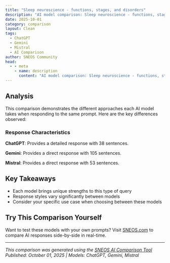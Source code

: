 ```yaml
---
title: "Sleep neuroscience - functions, stages, and disorders"
description: "AI model comparison: Sleep neuroscience - functions, stages, and disorders..."
date: 2025-10-01
category: comparison
layout: Clean
tags:
  - ChatGPT
  - Gemini
  - Mistral
  - AI Comparison
author: SNEOS Community
head:
  - - meta
    - name: description
      content: "AI model comparison: Sleep neuroscience - functions, stages, and disorders..."
---
```


<ChatComparison
  title="Sleep neuroscience - functions, stages, and disorders"
  prompt="Sleep neuroscience - functions, stages, and disorders"
  :responses='{"ChatGPT": "Certainly! Here\u0027s an overview of **sleep neuroscience**, covering its functions, stages, and common disorders:\n\n---\n\n## Sleep Neuroscience\n\nSleep neuroscience is the study of the neurological and physiological mechanisms that govern sleep, including how the brain controls sleep, the functions of sleep, different sleep stages, and the disorders related to sleep.\n\n---\n\n### 1. Functions of Sleep\n\nSleep serves several critical functions for brain and body health:\n\n- **Memory consolidation:** Sleep helps stabilize and integrate new memories.\n- **Synaptic homeostasis:** Balances synaptic strength built up during wakefulness.\n- **Brain clearance:** The glymphatic system clears metabolic waste more effectively during sleep.\n- **Emotional regulation:** Sleep supports mood stability and emotional processing.\n- **Cognitive performance:** Affects attention, problem-solving, creativity, and decision-making.\n- **Physical health:** Supports immune function, hormonal balance, growth, and repair.\n- **Energy conservation:** Decreases metabolic demand during rest periods.\n\n---\n\n### 2. Stages of Sleep\n\nSleep occurs in repeating cycles of different stages, broadly divided into:\n\n#### Non-Rapid Eye Movement (NREM) Sleep\n\n- **Stage 1:** Light sleep; transition from wakefulness to sleep, characterized by slow eye movements and reduced muscle activity.\n- **Stage 2:** Deeper light sleep; marked by sleep spindles and K-complexes in EEG patterns, important for memory consolidation.\n- **Stage 3 (Slow Wave Sleep, SWS):** Deep sleep; characterized by delta waves, critical for restorative processes.\n\n#### Rapid Eye Movement (REM) Sleep\n\n- Characterized by rapid eye movements, low muscle tone (atonia), and brain activity resembling wakefulness.\n- Associated with vivid dreaming.\n- Important for emotional processing, memory consolidation, and brain development.\n\n**Typical sleep cycle:** A person goes through 4\u20136 cycles per night, each lasting about 90-120 minutes, with increasing duration of REM stages in later cycles.\n\n---\n\n### 3. Neural Mechanisms Regulating Sleep\n\n- **Hypothalamus:** Contains the suprachiasmatic nucleus (SCN), which regulates circadian rhythms.\n- **Brainstem:** Reticular formation influences wakefulness and sleep onset.\n- **Thalamus:** Regulates sensory flow and sleep spindles.\n- **Pineal gland:** Releases melatonin to promote sleepiness.\n- **Neurotransmitters:** GABA, adenosine promote sleep; orexin (hypocretin), norepinephrine, and dopamine promote wakefulness.\n\n---\n\n### 4. Common Sleep Disorders\n\n#### Insomnia\n\n- Difficulty initiating or maintaining sleep.\n- Causes: stress, psychiatric disorders, medical conditions, environmental factors.\n\n#### Sleep Apnea\n\n- Characterized by repeated pauses in breathing during sleep.\n- Obstructive type: airway blockage.\n- Leads to fragmented sleep and daytime sleepiness.\n\n#### Narcolepsy\n\n- Excessive daytime sleepiness and sudden sleep attacks.\n- Often involves cataplexy (loss of muscle tone) and is linked to orexin deficiency.\n\n#### Restless Legs Syndrome (RLS)\n\n- Urge to move the legs, typically at rest, worsening in the evening.\n- Results in sleep disruption.\n\n#### Parasomnias\n\n- Abnormal behaviors during sleep such as sleepwalking, night terrors, REM Sleep Behavior Disorder (acting out dreams).\n\n#### Circadian Rhythm Disorders\n\n- Misalignment of internal clock and external environment.\n- Includes delayed sleep phase syndrome, shift work disorder.\n\n---\n\n### Summary Table\n\n| Aspect | Description |\n|-----------------------|------------------------------------------------|\n| Functions | Memory consolidation, brain restoration, emotional regulation, immune health |\n| Sleep Stages | NREM: Stage 1, 2, 3 (slow wave); REM sleep |\n| Neural Control | Hypothalamus, brainstem, thalamus, neurotransmitters |\n| Common Disorders | Insomnia, sleep apnea, narcolepsy, RLS, parasomnias, circadian disorders |\n\n---\n\nIf you\u0027d like, I can provide more detailed explanations on any of these topics or recent research findings!", "Gemini": "Okay, let\u0027s dive into the fascinating world of sleep neuroscience. This field seeks to understand the neural mechanisms that govern sleep, its functions, the different stages we cycle through each night, and the disruptions that can occur (sleep disorders).\n\n**I. The Functions of Sleep: Why Do We Need It?**\n\nSleep isn\u0027t just \u0022downtime.\u0022 It\u0027s a highly active and complex process crucial for numerous physiological and cognitive functions. While researchers are still uncovering all the details, key functions include:\n\n* **Cognitive Restoration and Consolidation:**\n * **Memory Consolidation:** Sleep plays a vital role in strengthening and transferring memories from short-term to long-term storage. Different stages of sleep are involved in consolidating different types of memories (e.g., procedural vs. declarative).\n * **Synaptic Homeostasis Hypothesis:** This theory suggests that during wakefulness, our synapses (connections between neurons) strengthen and saturate. Sleep allows for synaptic downscaling, returning them to a baseline level, promoting efficient learning and preventing overstimulation.\n * **Cognitive Performance:** Sleep deprivation impairs attention, concentration, decision-making, problem-solving, reaction time, and overall cognitive efficiency.\n * **Creativity:** Some research suggests that sleep can facilitate creative insights and problem-solving.\n\n* **Physical Restoration and Repair:**\n * **Tissue Repair and Growth:** Growth hormone is primarily released during sleep, particularly during slow-wave sleep (SWS), aiding in tissue repair and muscle growth.\n * **Immune Function:** Sleep supports a healthy immune system. Sleep deprivation weakens immune responses, making individuals more susceptible to illness.\n * **Energy Conservation:** Although not the primary purpose, sleep does contribute to conserving energy by reducing metabolic rate.\n * **Hormone Regulation:** Sleep affects the release of various hormones, including cortisol (stress hormone), insulin (blood sugar regulation), leptin and ghrelin (appetite regulation). Disrupted sleep can lead to hormonal imbalances.\n\n* **Brain Cleansing:**\n * **Glymphatic System:** This system, active primarily during sleep, removes metabolic waste products from the brain. Cerebrospinal fluid (CSF) flows more efficiently through the brain during sleep, clearing out potentially harmful substances like amyloid-beta (associated with Alzheimer\u0027s disease).\n\n**II. Stages of Sleep: A Nightly Cycle**\n\nSleep is not a uniform state. It progresses through distinct stages, which can be identified using electroencephalography (EEG), electrooculography (EOG), and electromyography (EMG). A typical night involves cycling through these stages multiple times (usually 4-6 cycles).\n\n* **Non-Rapid Eye Movement (NREM) Sleep:**\n\n * **Stage 1 (N1):** The transition from wakefulness to sleep. Characterized by slower brain waves (theta waves) and hypnic jerks (sudden muscle twitches). It is a light stage of sleep, and you can be easily awakened.\n * **Stage 2 (N2):** Deeper than N1. Characterized by sleep spindles (bursts of rapid brain activity) and K-complexes (large, sudden brain waves). Heart rate slows, and body temperature drops.\n * **Stage 3 (N3):** The deepest stage of sleep, also known as slow-wave sleep (SWS) or delta sleep. Dominated by slow, high-amplitude delta waves. Difficult to awaken someone from this stage. Crucial for physical restoration and memory consolidation. This stage is more prominent in the first half of the night.\n\n* **Rapid Eye Movement (REM) Sleep:**\n\n * Characterized by rapid eye movements, brain activity similar to wakefulness (beta and alpha waves), muscle atonia (paralysis), and vivid dreaming.\n * Heart rate and breathing become irregular.\n * Important for cognitive function, emotional processing, and memory consolidation. REM sleep becomes more prominent in the second half of the night.\n\n**III. The Neurobiology of Sleep: Brain Regions and Neurotransmitters**\n\nSleep is regulated by a complex interplay of brain regions and neurotransmitter systems. Key players include:\n\n* **Hypothalamus:** The master regulator of sleep-wake cycles.\n * **Suprachiasmatic Nucleus (SCN):** The brain\u0027s internal clock, located in the hypothalamus. It receives light information from the eyes and synchronizes the body\u0027s circadian rhythms (approximately 24-hour cycles).\n * **Ventrolateral Preoptic Nucleus (VLPO):** A sleep-promoting region in the hypothalamus. It releases inhibitory neurotransmitters (GABA and galanin) to suppress wake-promoting areas.\n\n* **Brainstem:**\n * **Reticular Activating System (RAS):** A network of neurons that promotes wakefulness and alertness. It sends activating signals to the cortex.\n * **Locus Coeruleus (LC):** A brainstem nucleus that produces norepinephrine, a neurotransmitter involved in arousal and vigilance.\n * **Raphe Nuclei:** A brainstem region that produces serotonin, a neurotransmitter involved in regulating mood and sleep.\n * **Pons:** Involved in generating REM sleep.\n\n* **Thalamus:** Acts as a relay station for sensory information to the cortex. During sleep, the thalamus filters sensory input, preventing it from reaching the cortex and disrupting sleep.\n\n* **Neurotransmitters:**\n\n * **Wake-Promoting Neurotransmitters:**\n * **Norepinephrine:** Increases alertness and arousal.\n * **Serotonin:** Contributes to wakefulness, although it can also play a role in sleep regulation.\n * **Dopamine:** Associated with reward, motivation, and wakefulness.\n * **Histamine:** Promotes wakefulness and alertness. Antihistamines can cause drowsiness by blocking histamine receptors.\n * **Acetylcholine:** Important for REM sleep and wakefulness.\n * **Orexin (Hypocretin):** A neuropeptide produced by neurons in the hypothalamus. It plays a critical role in maintaining wakefulness and preventing sudden transitions into sleep. Deficiency in orexin is linked to narcolepsy.\n\n * **Sleep-Promoting Neurotransmitters:**\n * **GABA (Gamma-Aminobutyric Acid):** The primary inhibitory neurotransmitter in the brain. It reduces neuronal activity and promotes sleep.\n * **Adenosine:** Builds up in the brain during wakefulness, increasing sleep pressure. Caffeine blocks adenosine receptors, promoting wakefulness.\n * **Melatonin:** A hormone produced by the pineal gland in response to darkness. It helps regulate the sleep-wake cycle by promoting sleepiness.\n\n**IV. Sleep Disorders: Disruptions of Normal Sleep**\n\nSleep disorders are common and can have significant impacts on physical and mental health. Here are some of the most prevalent:\n\n* **Insomnia:** Difficulty falling asleep, staying asleep, or experiencing non-restorative sleep. Can be acute (short-term) or chronic (long-term).\n* **Sleep Apnea:** Characterized by repeated pauses in breathing during sleep. Obstructive sleep apnea (OSA) is the most common type, caused by a blockage of the upper airway. Central sleep apnea is less common, caused by the brain failing to signal the muscles to breathe.\n* **Narcolepsy:** A neurological disorder characterized by excessive daytime sleepiness, cataplexy (sudden loss of muscle tone), sleep paralysis, and hypnagogic hallucinations. Often caused by a deficiency in orexin.\n* **Restless Legs Syndrome (RLS):** An irresistible urge to move the legs, often accompanied by uncomfortable sensations. Symptoms worsen during periods of inactivity, especially in the evening and at night.\n* **REM Sleep Behavior Disorder (RBD):** A parasomnia in which individuals act out their dreams during REM sleep due to a lack of muscle atonia. Can be associated with neurodegenerative disorders like Parkinson\u0027s disease.\n* **Parasomnias:** A category of sleep disorders characterized by abnormal behaviors during sleep. Examples include:\n * **Sleepwalking (Somnambulism):** Walking or performing other complex behaviors while asleep, typically during NREM sleep.\n * **Sleep Terrors:** Episodes of intense fear, screaming, and agitation during NREM sleep, usually in children.\n * **Nightmare Disorder:** Frequent and disturbing nightmares that cause distress and impair daytime functioning.\n\n**V. Investigating Sleep: Tools and Techniques**\n\nSleep neuroscientists use various techniques to study sleep and its underlying mechanisms:\n\n* **Polysomnography (PSG):** The gold standard for sleep assessment. It involves recording brain waves (EEG), eye movements (EOG), muscle activity (EMG), heart rate, and breathing patterns during sleep.\n* **Electroencephalography (EEG):** Measures brain electrical activity using electrodes placed on the scalp.\n* **Functional Magnetic Resonance Imaging (fMRI):** A neuroimaging technique that measures brain activity by detecting changes in blood flow.\n* **Positron Emission Tomography (PET):** A neuroimaging technique that uses radioactive tracers to measure brain activity.\n* **Animal Models:** Researchers use animal models to study the neurobiological mechanisms of sleep and sleep disorders.\n* **Actigraphy:** A non-invasive method of monitoring sleep-wake patterns using a wrist-worn device that measures movement.\n* **Sleep Diaries:** Individuals record their sleep habits and experiences in a diary.\n\n**VI. Future Directions in Sleep Neuroscience**\n\n* **Understanding the precise roles of different brain regions and neurotransmitters in regulating sleep.**\n* **Developing new treatments for sleep disorders.**\n* **Investigating the link between sleep and neurodegenerative diseases like Alzheimer\u0027s disease and Parkinson\u0027s disease.**\n* **Exploring the potential of using sleep to enhance cognitive function and athletic performance.**\n* **Personalized Sleep Medicine:** Tailoring sleep interventions to individual needs based on their genetic makeup, lifestyle, and sleep patterns.\n\n**In summary, sleep neuroscience is a dynamic and rapidly evolving field that is shedding light on the fundamental importance of sleep for our physical and mental well-being. Understanding the mechanisms of sleep and sleep disorders is essential for developing effective strategies to improve sleep health and overall quality of life.**\n", "Mistral": "Sleep is a complex and vital process that plays a crucial role in overall health and well-being. Understanding the functions, stages, and disorders related to sleep is essential for both scientific research and clinical practice. Here\u2019s an overview:\n\n### Functions of Sleep\n1. **Physical Restoration**: Sleep helps in the repair and regeneration of tissues, muscle growth, and the production of growth hormones.\n2. **Cognitive Function**: It is essential for memory consolidation, learning, and problem-solving.\n3. **Emotional Regulation**: Sleep aids in managing mood and emotional stability.\n4. **Immune Function**: It supports the immune system by helping the body fight infections and illnesses.\n5. **Metabolic Regulation**: Sleep influences metabolism, including glucose regulation and appetite control.\n\n### Stages of Sleep\nSleep is typically divided into two main types: Non-Rapid Eye Movement (NREM) sleep and Rapid Eye Movement (REM) sleep. These types are further divided into stages:\n\n1. **NREM Sleep**:\n - **Stage 1 (N1)**: Transition from wakefulness to sleep. Lasts only a few minutes.\n - **Stage 2 (N2)**: Heart rate slows, and body temperature drops. Prepares the body for deep sleep.\n - **Stage 3 (N3)**: Deep sleep, also known as slow-wave sleep. Essential for physical restoration and immune function.\n\n2. **REM Sleep**:\n - Occurs approximately 90 minutes after falling asleep.\n - Characterized by rapid eye movements, increased brain activity, and temporary paralysis of most voluntary muscles.\n - Important for emotional health and memory consolidation.\n\n### Sleep Disorders\nSleep disorders can significantly impact quality of life and overall health. Some common sleep disorders include:\n\n1. **Insomnia**:\n - Difficulty falling asleep or staying asleep.\n - Can be acute (short-term) or chronic (long-term).\n\n2. **Sleep Apnea**:\n - Characterized by pauses in breathing during sleep.\n - Types include Obstructive Sleep Apnea (OSA) and Central Sleep Apnea (CSA).\n\n3. **Narcolepsy**:\n - A neurological disorder that affects the control of sleep and wakefulness.\n - Symptoms include excessive daytime sleepiness and sudden muscle weakness (cataplexy).\n\n4. **Restless Legs Syndrome (RLS)**:\n - An urge to move the legs, often accompanied by uncomfortable sensations.\n - Can disrupt sleep and lead to daytime fatigue.\n\n5. **Circadian Rhythm Sleep Disorders**:\n - Disruptions in the body\u0027s internal clock.\n - Examples include jet lag, shift work disorder, and delayed sleep phase syndrome.\n\n6. **Parasomnias**:\n - Abnormal behaviors, emotions, perceptions, or dreams that occur during sleep.\n - Examples include sleepwalking, night terrors, and REM sleep behavior disorder.\n\n### Treatment and Management\nTreatment for sleep disorders often involves a combination of lifestyle changes, behavioral therapies, and medications. Some common approaches include:\n\n1. **Cognitive Behavioral Therapy for Insomnia (CBT-I)**:\n - A structured program that helps change thoughts and behaviors that interfere with sleep.\n\n2. **Continuous Positive Airway Pressure (CPAP)**:\n - A device used to treat sleep apnea by keeping the airways open during sleep.\n\n3. **Medications**:\n - Sleep aids, antidepressants, and other medications may be prescribed depending on the disorder.\n\n4. **Lifestyle Changes**:\n - Maintaining a consistent sleep schedule, creating a sleep-conducive environment, and avoiding stimulants like caffeine and nicotine before bedtime.\n\nUnderstanding the intricacies of sleep neuroscience is crucial for developing effective treatments and improving the quality of life for individuals with sleep disorders."}' 
  published-date="12:00"
/>

## Analysis

This comparison demonstrates the different approaches each AI model takes when responding to the same prompt. Here are the key differences observed:

### Response Characteristics

**ChatGPT**: Provides a detailed response with 38 sentences. 

**Gemini**: Provides a direct response with 105 sentences. 

**Mistral**: Provides a direct response with 53 sentences. 

## Key Takeaways

- Each model brings unique strengths to this type of query
- Response styles vary significantly between models
- Consider your specific use case when choosing between these models

## Try This Comparison Yourself

Want to test these models with your own prompts? Visit [SNEOS.com](https://sneos.com) to compare AI responses side-by-side in real-time.

---

*This comparison was generated using the [SNEOS AI Comparison Tool](https://sneos.com)*
*Published: October 01, 2025 | Models: ChatGPT, Gemini, Mistral*
